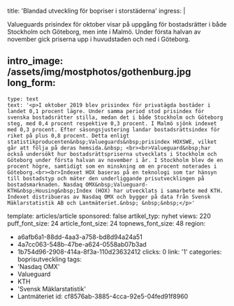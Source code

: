 title: 'Blandad utveckling för bopriser i storstäderna'
ingress: |
  <p>Valueguards prisindex för oktober visar på uppgång för bostadsrätter i både Stockholm och Göteborg, men inte i Malmö. Under första halvan av november gick priserna upp i huvudstaden och ned i Göteborg.
  </p>
  
intro_image: /assets/img/mostphotos/gothenburg.jpg
long_form:
  -
    type: text
    text: '<p>I oktober 2019 blev prisindex för privatägda bostäder i landet 0,1 procent lägre. Under samma period stod prisindex för svenska bostadsrätter stilla, medan det i både Stockholm och Göteborg steg, med 0,4 procent respektive 0,3 procent. I Malmö sjönk indexet med 0,3 procent. Efter säsongsjustering landar bostadsrättsindex för riket på plus 0,8 procent. Detta enligt statistikproducenten&nbsp;Valueguards&nbsp;prisindex HOXSWE, vilket går att följa på deras hemsida.&nbsp; <br><br>Valueguard&nbsp;har också undersökt hur bostadsrättspriserna utvecklats i Stockholm och Göteborg under första halvan av november i år. I Stockholm blev de en procent högre, samtidigt som en minskning om en procent noterades i Göteborg.<br><br>Indexet HOX baseras på en teknologi som tar hänsyn till bostadstyp och mäter den underliggande prisutvecklingen på bostadsmarknaden. Nasdaq OMX&nbsp;Valueguard-KTH&nbsp;Housing&nbsp;Index (HOX) har utvecklats i samarbete med KTH. Indexet distribueras av Nasdaq OMX och bygger på data från Svensk Mäklarstatistik AB och Lantmäteriet.&nbsp; &nbsp;&nbsp;</p>'
template: articles/article
sponsored: false
artikel_typ: nyhet
views: 220
puff_font_size: 24
article_font_size: 24
topnews_font_size: 48
region:
  - a6afb6a1-88dd-4aa3-a758-bd8d94a24a51
  - 4a7cc063-548b-47be-a624-0558ab07b3ad
  - 1b754d96-2908-414a-8f3a-110d23632412
clicks: 0
link: '1'
categories: boprisutveckling
tags:
  - 'Nasdaq OMX'
  - Valueguard
  - KTH
  - 'Svensk Mäklarstatistik'
  - Lantmäteriet
id: cf8576ab-3885-4cca-92e5-04fed91f8960

